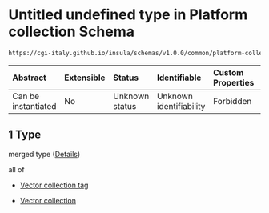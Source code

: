 # Untitled undefined type in Platform collection Schema

```txt
https://cgi-italy.github.io/insula/schemas/v1.0.0/common/platform-collection.schema.json#/oneOf/1
```



| Abstract            | Extensible | Status         | Identifiable            | Custom Properties | Additional Properties | Access Restrictions | Defined In                                                                                                 |
| :------------------ | :--------- | :------------- | :---------------------- | :---------------- | :-------------------- | :------------------ | :--------------------------------------------------------------------------------------------------------- |
| Can be instantiated | No         | Unknown status | Unknown identifiability | Forbidden         | Allowed               | none                | [platform-collection.schema.json\*](schemas/common/platform-collection.schema.json) |

## 1 Type

merged type ([Details](platform-collection-oneof-1.md))

all of

* [Vector collection tag](platform-collection-defs-vector-collection-tag.md)

* [Vector collection](vector-collection.md)
